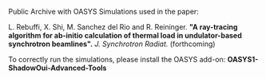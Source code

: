 Public Archive with OASYS Simulations used in the paper:

L. Rebuffi, X. Shi, M. Sanchez del Rio and R. Reininger. **"A ray-tracing algorithm for ab-initio calculation of thermal load in undulator-based synchrotron beamlines".** *J. Synchrotron Radiat.* (forthcoming)

To correctly run the simulations, please install the OASYS add-on: **OASYS1-ShadowOui-Advanced-Tools** 
